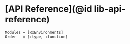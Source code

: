 # [API Reference](@id lib-api-reference)

```@autodocs
Modules = [RxEnvironments]
Order   = [:type, :function]
```